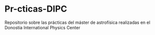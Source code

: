 # Pr-cticas-DIPC
Repositorio sobre las prácticas del máster de astrofísica realizadas en el Donostia International Physics Center
